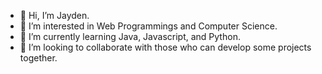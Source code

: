 - 👋 Hi, I’m Jayden.
- 👀 I’m interested in Web Programmings and Computer Science.
- 🌱 I’m currently learning Java, Javascript, and Python.
- 💞️ I’m looking to collaborate with those who can develop some projects together.
